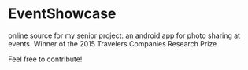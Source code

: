 # EventShowcase
online source for my senior project: an android app for photo sharing at events. Winner of the 2015 Travelers Companies Research Prize

Feel free to contribute!
